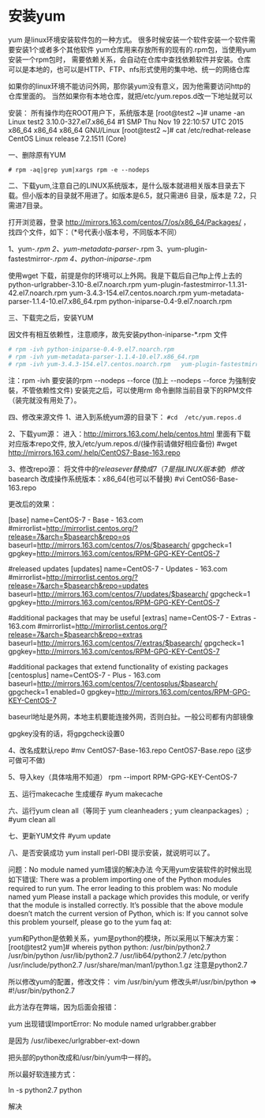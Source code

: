 # 安装yum

yum 是linux环境安装软件包的一种方式。
很多时候安装一个软件安装一个软件需要安装1个或者多个其他软件
 yum仓库用来存放所有的现有的.rpm包，当使用yum安装一个rpm包时，
 需要依赖关系，会自动在仓库中查找依赖软件并安装。仓库可以是本地的，也可以是HTTP、FTP、nfs形式使用的集中地、统一的网络仓库

如果你的linux环境不能访问外网，那你装yum没有意义，因为他需要访问http的仓库里面的。
 当然如果你有本地仓库，就把/etc/yum.repos.d改一下地址就可以

安装：
所有操作均在ROOT用户下，系统版本是
[root@test2 ~]# uname -an
Linux test2 3.10.0-327.el7.x86_64 #1 SMP Thu Nov 19 22:10:57 UTC 2015 x86_64 x86_64 x86_64 GNU/Linux
[root@test2 ~]# cat /etc/redhat-release 
CentOS Linux release 7.2.1511 (Core) 

一、删除原有YUM

`# rpm -aq|grep yum|xargs rpm -e --nodeps`

二、下载yum,注意自己的LINUX系统版本，是什么版本就进相关版本目录去下载。但小版本的目录就不用进了。如版本是6.5，就只需进6 目录，版本是 7.2，只需进7目录。

打开浏览器，登录  <http://mirrors.163.com/centos/7/os/x86_64/Packages/> ，找四个文件，如下：（*号代表小版本号，不同版本不同）

1、yum-*.rpm
2、yum-metadata-parser-*.rpm
3、yum-plugin-fastestmirror-*.rpm
4、python-iniparse-*.rpm

使用wget 下载，前提是你的环境可以上外网。我是下载后自己ftp上传上去的
python-urlgrabber-3.10-8.el7.noarch.rpm
yum-plugin-fastestmirror-1.1.31-42.el7.noarch.rpm
yum-3.4.3-154.el7.centos.noarch.rpm
yum-metadata-parser-1.1.4-10.el7.x86_64.rpm
python-iniparse-0.4-9.el7.noarch.rpm

三、下载完之后，安装YUM

因文件有相互依赖性，注意顺序，故先安装python-iniparse-*.rpm 文件

```sh
# rpm -ivh python-iniparse-0.4-9.el7.noarch.rpm
# rpm -ivh yum-metadata-parser-1.1.4-10.el7.x86_64.rpm
# rpm -ivh yum-3.4.3-154.el7.centos.noarch.rpm   yum-plugin-fastestmirror-1.1.31-42.el7.noarch.rpm
```

注：rpm -ivh 要安装的rpm  --nodeps --force  (加上 --nodeps --force 为強制安裝，不管依赖性文件)
安装完之后，可以使用rm  命令删除当前目录下的RPM文件（装完就没有用处了）。

四、修改来源文件
1、进入到系统yum源的目录下：
   `#cd  /etc/yum.repos.d`

2、下载yum源：
进入：http://mirrors.163.com/.help/centos.html
里面有下载对应版本repo文件, 放入/etc/yum.repos.d/(操作前请做好相应备份)
#wget http://mirrors.163.com/.help/CentOS7-Base-163.repo


3、修改repo源：   将文件中的$releasever替換成7 （7是指LINUX版本號）
修改$basearch 改成操作系统版本：x86_64(也可以不替换)
#vi CentOS6-Base-163.repo


更改后的效果：


[base]
name=CentOS-7 - Base - 163.com
#mirrorlist=http://mirrorlist.centos.org/?release=7&arch=$basearch&repo=os
baseurl=http://mirrors.163.com/centos/7/os/$basearch/
gpgcheck=1
gpgkey=http://mirrors.163.com/centos/RPM-GPG-KEY-CentOS-7


#released updates
[updates]
name=CentOS-7 - Updates - 163.com
#mirrorlist=http://mirrorlist.centos.org/?release=7&arch=$basearch&repo=updates
baseurl=http://mirrors.163.com/centos/7/updates/$basearch/
gpgcheck=1
gpgkey=http://mirrors.163.com/centos/RPM-GPG-KEY-CentOS-7


#additional packages that may be useful
[extras]
name=CentOS-7 - Extras - 163.com
#mirrorlist=http://mirrorlist.centos.org/?release=7&arch=$basearch&repo=extras
baseurl=http://mirrors.163.com/centos/7/extras/$basearch/
gpgcheck=1
gpgkey=http://mirrors.163.com/centos/RPM-GPG-KEY-CentOS-7


#additional packages that extend functionality of existing packages
[centosplus]
name=CentOS-7 - Plus - 163.com
baseurl=http://mirrors.163.com/centos/7/centosplus/$basearch/
gpgcheck=1
enabled=0
gpgkey=http://mirrors.163.com/centos/RPM-GPG-KEY-CentOS-7

baseurl地址是外网，本地主机要能连接外网，否则白扯。一般公司都有内部镜像

gpgkey没有的话，将gpgcheck设置0



4、改名成默认repo
#mv CentOS7-Base-163.repo CentOS7-Base.repo (这步可做可不做)


5、导入key（具体啥用不知道）
rpm --import  RPM-GPG-KEY-CentOS-7


五、运行makecache 生成缓存
#yum makecache  


六、运行yum clean all（等同于  yum cleanheaders ;  yum cleanpackages）;
#yum clean all


七、更新YUM文件
#yum  update 


八、是否安装成功
yum install perl-DBI 
提示安装，就说明可以了。


问题：No module named yum错误的解决办法
今天用yum安装软件的时候出现如下错误:
There was a problem importing one of the Python modules required to run yum. The error leading to this problem was:
No module named yum
Please install a package which provides this module, or verify that the module is installed correctly.
It’s possible that the above module doesn’t match the current version of Python, which is:
 If you cannot solve this problem yourself, please go to the yum faq at:


yum和Python是依赖关系，yum是python的模块，所以采用以下解决方案：
[root@test2 yum]# whereis python
python: /usr/bin/python2.7 /usr/bin/python /usr/lib/python2.7 /usr/lib64/python2.7 /etc/python /usr/include/python2.7 /usr/share/man/man1/python.1.gz
注意是python2.7


所以修改yum的配置，修改文件： vim /usr/bin/yum
修改头#!/usr/bin/python  => #!/usr/bin/python2.7

此方法存在弊端，因为后面会报错：

 yum 出现错误ImportError: No module named urlgrabber.grabber

 是因为
/usr/libexec/urlgrabber-ext-down

把头部的python改成和/usr/bin/yum中一样的。

所以最好软连接方式：

ln -s python2.7 python 

解决